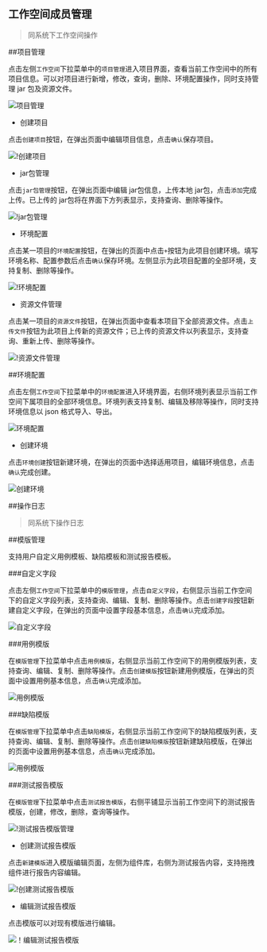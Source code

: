 ## 工作空间成员管理
>同系统下工作空间操作

##项目管理

点击左侧`工作空间`下拉菜单中的`项目管理`进入项目界面，查看当前工作空间中的所有项目信息。可以对项目进行新增，修改，查询，删除、环境配置操作，同时支持管理 jar 包及资源文件。

![项目管理](../../img/system_management/项目管理首页.png)

- 创建项目

点击`创建项目`按钮，在弹出页面中编辑项目信息，点击`确认`保存项目。

![!创建项目](../../img/system_management/系统创建项目.png)

- jar包管理

点击`jar包管理`按钮，在弹出页面中编辑 jar包信息，上传本地 jar包，点击`添加`完成上传。已上传的 jar包将在界面下方列表显示，支持查询、删除等操作。

![!jar包管理](../../img/system_management/系统jar包管理.png)

- 环境配置

点击某一项目的`环境配置`按钮，在弹出的页面中点击`+`按钮为此项目创建环境。填写环境名称、配置参数后点击`确认`保存环境。左侧显示为此项目配置的全部环境，支持复制、删除等操作。

![!环境配置](../../img/system_management/项目环境设置.png)

- 资源文件管理

点击某一项目的`资源文件`按钮，在弹出页面中查看本项目下全部资源文件。点击`上传文件`按钮为此项目上传新的资源文件；已上传的资源文件以列表显示，支持查询、重新上传、删除等操作。

![!资源文件管理](../../img/system_management/资源文件管理.png)

##环境配置

点击左侧`工作空间`下拉菜单中的`环境配置`进入环境界面，右侧环境列表显示当前工作空间下属项目的全部环境信息。环境列表支持复制、编辑及移除等操作，同时支持环境信息以 json 格式导入、导出。

![环境配置](../../img/system_management/环境配置首页.png)

- 创建环境

点击`环境创建`按钮新建环境，在弹出的页面中选择适用项目，编辑环境信息，点击`确认`完成创建。

![创建环境](../../img/system_management/创建环境.png)

##操作日志
>同系统下操作日志

##模版管理

支持用户自定义用例模板、缺陷模板和测试报告模板。

###自定义字段

点击左侧`工作空间`下拉菜单中的`模版管理`，点击`自定义字段`，右侧显示当前工作空间下的自定义字段列表，支持查询、编辑、复制、删除等操作。点击`创建字段`按钮新建自定义字段，在弹出的页面中设置字段基本信息，点击`确认`完成添加。

![自定义字段](../../img/system_management/自定义字段.png)

###用例模版

在`模版管理`下拉菜单中点击`用例模版`，右侧显示当前工作空间下的用例模版列表，支持查询、编辑、复制、删除等操作。点击`创建模版`按钮新建用例模版，在弹出的页面中设置用例基本信息，点击`确认`完成添加。

![用例模版](../../img/system_management/用例模版.png)

###缺陷模版

在`模版管理`下拉菜单中点击`缺陷模版`，右侧显示当前工作空间下的缺陷模版列表，支持查询、编辑、复制、删除等操作。点击`创建缺陷模版`按钮新建缺陷模版，在弹出的页面中设置用例基本信息，点击`确认`完成添加。

![用例模版](../../img/system_management/用例模版.png)

###测试报告模版

在`模版管理`下拉菜单中点击`测试报告模版`，右侧平铺显示当前工作空间下的测试报告模版，创建，修改，删除，查询等操作。

![!测试报告模版管理](../../img/system_management/测试报告模版首页.png)

- 创建测试报告模版

点击`新建模版`进入模版编辑页面，左侧为组件库，右侧为测试报告内容，支持拖拽组件进行报告内容编辑。

![!创建测试报告模版](../../img/system_management/工作空间下测试模版组件.png)

- 编辑测试报告模版

点击模版可以对现有模版进行编辑。

![！编辑测试报告模版](../../img/system_management/编辑测试模版.png)




